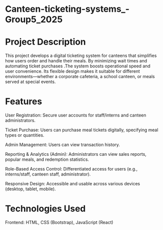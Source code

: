  # Canteen-ticketing-systems_-Group5_2025
 
 # Project Description
This project develops a digital ticketing system for canteens that simplifies how users order and handle their meals. By minimizing wait times and automating ticket purchases .The system boosts operational speed and user convenience. Its flexible design makes it suitable for different environments—whether a corporate cafeteria, a school canteen, or meals served at special events.


# Features
User Registration: Secure user accounts for staff/interns and canteen administrators.

Ticket Purchase: Users can purchase meal tickets digitally, specifying meal types or quantities.

Admin Management: Users can view transaction history.

Reporting & Analytics (Admin): Administrators can view sales reports, popular meals, and redemption statistics.

Role-Based Access Control: Differentiated access for users (e.g., interns/staff, canteen staff, administrator).

Responsive Design: Accessible and usable across various devices (desktop, tablet, mobile).

# Technologies Used

Frontend: HTML, CSS (Bootstrap), JavaScript (React)